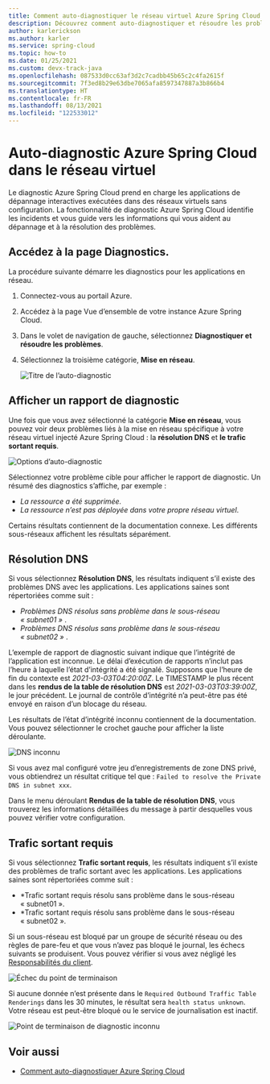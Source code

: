 ```yaml
---
title: Comment auto-diagnostiquer le réseau virtuel Azure Spring Cloud
description: Découvrez comment auto-diagnostiquer et résoudre les problèmes dans Azure Spring Cloud.
author: karlerickson
ms.author: karler
ms.service: spring-cloud
ms.topic: how-to
ms.date: 01/25/2021
ms.custom: devx-track-java
ms.openlocfilehash: 087533d0cc63af3d2c7cadbb45b65c2c4fa2615f
ms.sourcegitcommit: 7f3ed8b29e63dbe7065afa8597347887a3b866b4
ms.translationtype: HT
ms.contentlocale: fr-FR
ms.lasthandoff: 08/13/2021
ms.locfileid: "122533012"
---
```

# <a name="self-diagnose-running-azure-spring-cloud-in-vnet"></a>Auto-diagnostic Azure Spring Cloud dans le réseau virtuel
Le diagnostic Azure Spring Cloud prend en charge les applications de dépannage interactives exécutées dans des réseaux virtuels sans configuration. La fonctionnalité de diagnostic Azure Spring Cloud identifie les incidents et vous guide vers les informations qui vous aident au dépannage et à la résolution des problèmes.

## <a name="navigate-to-the-diagnostics-page"></a>Accédez à la page Diagnostics.
La procédure suivante démarre les diagnostics pour les applications en réseau.
1. Connectez-vous au portail Azure.
1. Accédez à la page Vue d’ensemble de votre instance Azure Spring Cloud.
1. Dans le volet de navigation de gauche, sélectionnez **Diagnostiquer et résoudre les problèmes**.
1. Sélectionnez la troisième catégorie, **Mise en réseau**.

   ![Titre de l’auto-diagnostic](media/spring-cloud-self-diagnose-vnet/self-diagostic-title.png)

## <a name="view-a-diagnostic-report"></a>Afficher un rapport de diagnostic

Une fois que vous avez sélectionné la catégorie **Mise en réseau**, vous pouvez voir deux problèmes liés à la mise en réseau spécifique à votre réseau virtuel injecté Azure Spring Cloud : la **résolution DNS** et **le trafic sortant requis**.

   ![Options d’auto-diagnostic](media/spring-cloud-self-diagnose-vnet/self-diagostic-dns-req-outbound-options.png)

Sélectionnez votre problème cible pour afficher le rapport de diagnostic. Un résumé des diagnostics s’affiche, par exemple :

* *La ressource a été supprimée.*
* *La ressource n’est pas déployée dans votre propre réseau virtuel*.

Certains résultats contiennent de la documentation connexe. Les différents sous-réseaux affichent les résultats séparément.

## <a name="dns-resolution"></a>Résolution DNS

Si vous sélectionnez **Résolution DNS**, les résultats indiquent s’il existe des problèmes DNS avec les applications.  Les applications saines sont répertoriées comme suit :

* *Problèmes DNS résolus sans problème dans le sous-réseau « subnet01 »* .
* *Problèmes DNS résolus sans problème dans le sous-réseau « subnet02 »* .

L’exemple de rapport de diagnostic suivant indique que l’intégrité de l’application est inconnue. Le délai d’exécution de rapports n’inclut pas l’heure à laquelle l’état d’intégrité a été signalé.  Supposons que l’heure de fin du contexte est *2021-03-03T04:20:00Z*. Le TIMESTAMP le plus récent dans les **rendus de la table de résolution DNS** est *2021-03-03T03:39:00Z*, le jour précédent. Le journal de contrôle d’intégrité n’a peut-être pas été envoyé en raison d’un blocage du réseau.

Les résultats de l’état d’intégrité inconnu contiennent de la documentation.  Vous pouvez sélectionner le crochet gauche pour afficher la liste déroulante.

![DNS inconnu](media/spring-cloud-self-diagnose-vnet/self-diagostic-dns-unknown.png)

Si vous avez mal configuré votre jeu d’enregistrements de zone DNS privé, vous obtiendrez un résultat critique tel que : `Failed to resolve the Private DNS in subnet xxx`.

Dans le menu déroulant **Rendus de la table de résolution DNS**, vous trouverez les informations détaillées du message à partir desquelles vous pouvez vérifier votre configuration.

## <a name="required-outbound-traffic"></a>Trafic sortant requis

Si vous sélectionnez **Trafic sortant requis**, les résultats indiquent s’il existe des problèmes de trafic sortant avec les applications.  Les applications saines sont répertoriées comme suit :

* *Trafic sortant requis résolu sans problème dans le sous-réseau « subnet01 ».
* *Trafic sortant requis résolu sans problème dans le sous-réseau « subnet02 ».

Si un sous-réseau est bloqué par un groupe de sécurité réseau ou des règles de pare-feu et que vous n’avez pas bloqué le journal, les échecs suivants se produisent. Vous pouvez vérifier si vous avez négligé les [Responsabilités du client](./vnet-customer-responsibilities.md).

![Échec du point de terminaison](media/spring-cloud-self-diagnose-vnet/self-diagostic-endpoint-failed.png)

Si aucune donnée n’est présente dans le `Required Outbound Traffic Table Renderings` dans les 30 minutes, le résultat sera `health status unknown`.
Votre réseau est peut-être bloqué ou le service de journalisation est inactif.

![Point de terminaison de diagnostic inconnu](media/spring-cloud-self-diagnose-vnet/self-diagostic-endpoint-unknown.png)

## <a name="see-also"></a>Voir aussi

* [Comment auto-diagnostiquer Azure Spring Cloud](./how-to-self-diagnose-solve.md)
